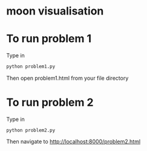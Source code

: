 # moon visualisation

# To run problem 1
Type in 
```bash
python problem1.py
```
Then open problem1.html from your file directory

# To run problem 2
Type in 
```
python problem2.py
```
Then navigate to [http://localhost:8000/problem2.html](http://localhost:8000/problem2.html)
